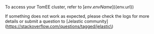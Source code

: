 To access your TomEE cluster, refer to [${env.envName}](${env.url})

If something does not work as expected, please check the logs for more details or submit a question to [Jelastic community](https://stackoverflow.com/questions/tagged/jelastic\)
